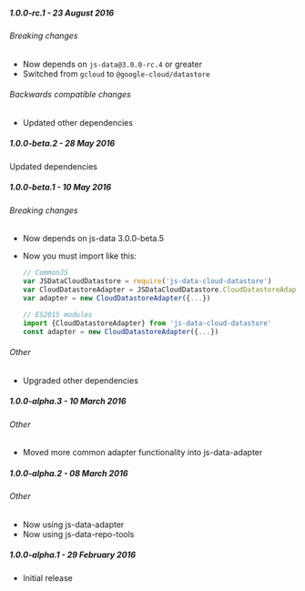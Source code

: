 ##### 1.0.0-rc.1 - 23 August 2016

###### Breaking changes
- Now depends on `js-data@3.0.0-rc.4` or greater
- Switched from `gcloud` to `@google-cloud/datastore`

###### Backwards compatible changes
- Updated other dependencies

##### 1.0.0-beta.2 - 28 May 2016

Updated dependencies

##### 1.0.0-beta.1 - 10 May 2016

###### Breaking changes
- Now depends on js-data 3.0.0-beta.5
- Now you must import like this:

    ```js
    // CommonJS
    var JSDataCloudDatastore = require('js-data-cloud-datastore')
    var CloudDatastoreAdapter = JSDataCloudDatastore.CloudDatastoreAdapter
    var adapter = new CloudDatastoreAdapter({...})
    ```

    ```js
    // ES2015 modules
    import {CloudDatastoreAdapter} from 'js-data-cloud-datastore'
    const adapter = new CloudDatastoreAdapter({...})
    ```

###### Other
- Upgraded other dependencies

##### 1.0.0-alpha.3 - 10 March 2016

###### Other
- Moved more common adapter functionality into js-data-adapter

##### 1.0.0-alpha.2 - 08 March 2016

###### Other
- Now using js-data-adapter
- Now using js-data-repo-tools

##### 1.0.0-alpha.1 - 29 February 2016

- Initial release
